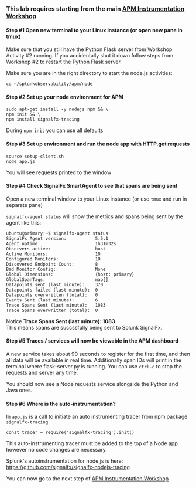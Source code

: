 ### This lab requires starting from the main [APM Instrumentation Workshop](../workshop-steps/3-workshop-labs.md)

#### Step #1 Open new terminal to your Linux instance (or open new pane in tmux)  

Make sure that you still have the Python Flask server from Workshop Activity #2 running. If you accidentally shut it down follow steps from Workshop #2 to restart the Python Flask server.

Make sure you are in the right directory to start the node.js activities:  

`cd ~/splunkobservability/apm/node`

#### Step #2 Set up your node environment for APM

```
sudo apt-get install -y nodejs npm && \
npm init && \
npm install signalfx-tracing
```
During `npm init` you can use all defaults

#### Step #3 Set up environment and run the node app with HTTP.get requests

`source setup-client.sh`    
`node app.js`

You will see requests printed to the window

#### Step #4 Check SignalFx SmartAgent to see that spans are being sent

Open a new terminal window to your Linux instance (or use `tmux` and run in separate pane)

`signalfx-agent status` will show the metrics and spans being sent by the agent like this:

```
ubuntu@primary:~$ signalfx-agent status
SignalFx Agent version:           5.5.1
Agent uptime:                     1h31m32s
Observers active:                 host
Active Monitors:                  10
Configured Monitors:              10
Discovered Endpoint Count:        8
Bad Monitor Config:               None
Global Dimensions:                {host: primary}
GlobalSpanTags:                   map[]
Datapoints sent (last minute):    370
Datapoints failed (last minute):  0
Datapoints overwritten (total):   0
Events Sent (last minute):        6
Trace Spans Sent (last minute):   1083
Trace Spans overwritten (total):  0
```

Notice **Trace Spans Sent (last minute):   1083**  
This means spans are succssfully being sent to Splunk SignalFx.

#### Step #5 Traces / services will now be viewable in the APM dashboard

A new service takes about 90 seconds to register for the first time, and then all data will be available in real time.
Additionally span IDs will print in the terminal where flask-server.py is running.
You can use `ctrl-c` to stop the requests and server any time.

You should now see a Node requests service alongside the Python and Java ones.  

#### Step #6 Where is the auto-instrumentation?

In `app.js` is a call to initiate an auto instrumenting tracer from npm package `signalfx-tracing`

`const tracer = require('signalfx-tracing').init()`

This auto-instrumenting tracer must be added to the top of a Node app however no code changes are necessary.  

Splunk's autoinstrumentation for node.js is here: https://github.com/signalfx/signalfx-nodejs-tracing

You can now go to the next step of [APM Instrumentation Workshop](../workshop-steps/3-workshop-labs.md)
